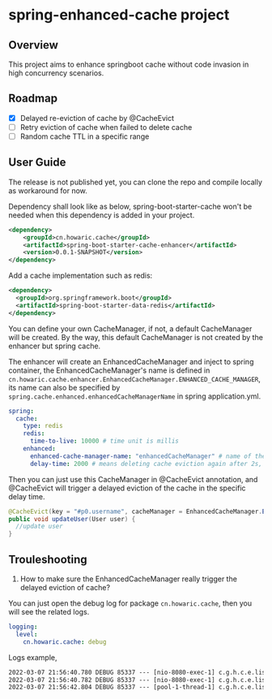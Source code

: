 # spring-enhanced-cache project

## Overview

This project aims to enhance springboot cache without code invasion in high concurrency scenarios.

## Roadmap

- [x] Delayed re-eviction of cache by @CacheEvict
- [ ] Retry eviction of cache when failed to delete cache
- [ ] Random cache TTL in a specific range

## User Guide

The release is not published yet, you can clone the repo and compile locally as workaround for now.

Dependency shall look like as below, spring-boot-starter-cache won't be needed when this dependency is added in your project.

```xml
<dependency>
    <groupId>cn.howaric.cache</groupId>
    <artifactId>spring-boot-starter-cache-enhancer</artifactId>
    <version>0.0.1-SNAPSHOT</version>
</dependency>
```

Add a cache implementation such as redis:

```xml
<dependency>
  <groupId>org.springframework.boot</groupId>
  <artifactId>spring-boot-starter-data-redis</artifactId>
</dependency>
```

You can define your own CacheManager, if not, a default CacheManager will be created. By the way, this default CacheManager is not created by the enhancer but spring cache. 

The enhancer will create an EnhancedCacheManager and inject to spring container, the EnhancedCacheManager's name is defined in `cn.howaric.cache.enhancer.EnhancedCacheManager.ENHANCED_CACHE_MANAGER`, its name can also be specified by `spring.cache.enhanced.enhancedCacheManagerName` in spring application.yml.

```yaml
spring:
  cache:
    type: redis
    redis:
      time-to-live: 10000 # time unit is millis
    enhanced:
      enhanced-cache-manager-name: "enhancedCacheManager" # name of the cache manager
      delay-time: 2000 # means deleting cache eviction again after 2s, default is 5s
```

Then you can just use this CacheManager in @CacheEvict annotation, and @CacheEvict will trigger a delayed eviction of the cache in the specific delay time. 

```java
@CacheEvict(key = "#p0.username", cacheManager = EnhancedCacheManager.ENHANCED_CACHE_MANAGER)
public void updateUser(User user) {
  //update user
}
```

## Trouleshooting

1. How to make sure the EnhancedCacheManager really trigger the delayed eviction of cache?

You can just open the debug log for package `cn.howaric.cache`, then you will see the related logs.

```yaml
logging:
  level:
    cn.howaric.cache: debug
```

Logs example,

```tex
2022-03-07 21:56:40.780 DEBUG 85337 --- [nio-8080-exec-1] c.g.h.c.e.listener.ListenableCache       : Evict cache
2022-03-07 21:56:40.782 DEBUG 85337 --- [nio-8080-exec-1] c.g.h.c.e.listener.ListenableCache       : Evict cache delayed operation published
2022-03-07 21:56:42.804 DEBUG 85337 --- [pool-1-thread-1] c.g.h.c.e.listener.EvictCacheOperation   : Re-evict cache
```
